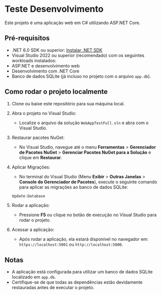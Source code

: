 
# Teste Desenvolvimento

Este projeto é uma aplicação web em C# utilizando ASP.NET Core.

## Pré-requisitos

- .NET 6.0 SDK ou superior: [Instalar .NET SDK](https://dotnet.microsoft.com/download/dotnet/6.0)
- Visual Studio 2022 ou superior (recomendado) com os seguintes workloads instalados:
- ASP.NET e desenvolvimento web
- Desenvolvimento com .NET Core
- Banco de dados SQLite (já incluso no projeto com o arquivo `app.db`).

## Como rodar o projeto localmente

1. Clone ou baixe este repositório para sua máquina local.

2. Abra o projeto no Visual Studio:
    - Localize o arquivo da solução `WebAppTestFull.sln` e abra com o Visual Studio.

3. Restaurar pacotes NuGet:
    - No Visual Studio, navegue até o menu **Ferramentas** > **Gerenciador de Pacotes NuGet** > **Gerenciar Pacotes NuGet para a Solução** e clique em **Restaurar**.

4. Aplicar Migrações:
    - No terminal do Visual Studio (Menu **Exibir** > **Outras Janelas** > **Console do Gerenciador de Pacotes**), execute o seguinte comando para aplicar as migrações ao banco de dados SQLite:
    ```bash
    Update-Database
    ```

5. Rodar a aplicação:
    - Pressione **F5** ou clique no botão de execução no Visual Studio para rodar o projeto.

6. Acessar a aplicação:
    - Após rodar a aplicação, ela estará disponível no navegador em: `https://localhost:5001` ou `http://localhost:5000`.

## Notas

- A aplicação está configurada para utilizar um banco de dados SQLite localizado em `app.db`.
- Certifique-se de que todas as dependências estão devidamente restauradas antes de executar o projeto.
